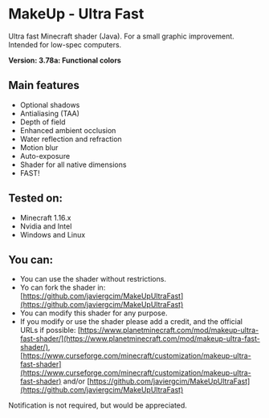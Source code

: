 # MakeUp - Ultra Fast
Ultra fast Minecraft shader (Java). For a small graphic improvement. Intended
for low-spec computers.

**Version: 3.78a: Functional colors**

## Main features
* Optional shadows
* Antialiasing (TAA)
* Depth of field
* Enhanced ambient occlusion
* Water reflection and refraction
* Motion blur
* Auto-exposure
* Shader for all native dimensions
* FAST!

## Tested on:
* Minecraft 1.16.x
* Nvidia and Intel
* Windows and Linux

## You can:
* You can use the shader without restrictions.
* Yo can fork the shader in: [https://github.com/javiergcim/MakeUpUltraFast](https://github.com/javiergcim/MakeUpUltraFast)
* You can modify this shader for any purpose.
* If you modify or use the shader please add a credit, and the official URLs if
possible: [https://www.planetminecraft.com/mod/makeup-ultra-fast-shader/](https://www.planetminecraft.com/mod/makeup-ultra-fast-shader/), [https://www.curseforge.com/minecraft/customization/makeup-ultra-fast-shader](https://www.curseforge.com/minecraft/customization/makeup-ultra-fast-shader) and/or
[https://github.com/javiergcim/MakeUpUltraFast](https://github.com/javiergcim/MakeUpUltraFast)

Notification is not required, but would be appreciated.
